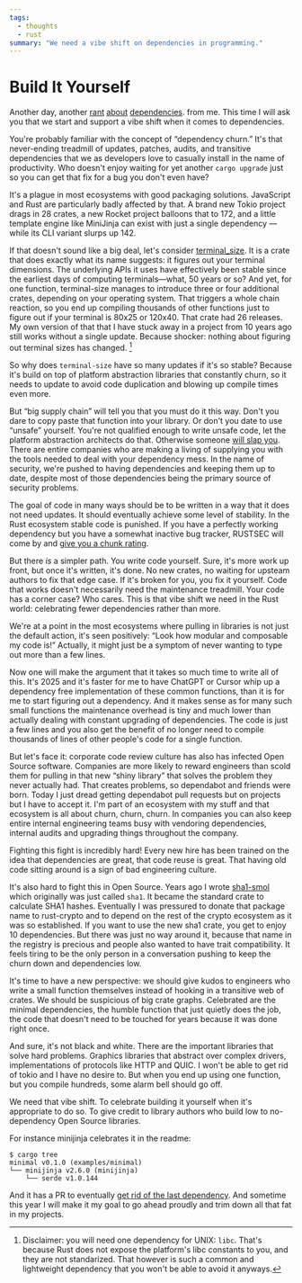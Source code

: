 ```yaml
---
tags:
  - thoughts
  - rust
summary: "We need a vibe shift on dependencies in programming."
---
```


# Build It Yourself

Another day, another [rant](/2016/3/24/open-source-trust-scaling/)
[about](/2022/1/10/dependency-risk-and-funding/) [dependencies](/2024/3/26/rust-cdo/). from me.  This time I will ask you that we
start and support a vibe shift when it comes to dependencies.

You're probably familiar with the concept of “dependency churn.”  It's that
never-ending treadmill of updates, patches, audits, and transitive
dependencies that we as developers love to casually install in the name of
productivity.  Who doesn't enjoy waiting for yet another `cargo upgrade`
just so you can get that fix for a bug you don't even have?

It's a plague in most ecosystems with good packaging solutions.
JavaScript and Rust are particularly badly affected by that.  A brand new
Tokio project drags in 28 crates, a new Rocket project balloons that to
172, and a little template engine like MiniJinja can exist with just a
single dependency — while its CLI variant slurps up 142.

If that doesn't sound like a big deal, let's consider [terminal_size](https://crates.io/crates/terminal_size).  It is a crate that does
exactly what its name suggests: it figures out your terminal dimensions.
The underlying APIs it uses have effectively been stable since the earliest days of computing
terminals—what, 50 years or so? And yet, for one function, terminal-size
manages to introduce three or four additional crates, depending on your
operating system.  That triggers a whole chain reaction, so you end up
compiling thousands of other functions just to figure out if your terminal
is 80x25 or 120x40.  That crate had 26 releases.  My own version of that
that I have stuck away in a project from 10 years ago still works without
a single update.  Because shocker: nothing about figuring out terminal
sizes has changed.  [^1]

So why does `terminal-size` have so many updates if it's so stable?
Because it's build on top of platform abstraction libraries that
constantly churn, so it needs to update to avoid code duplication and
blowing up compile times even more.

But “big supply chain” will tell you that you must do it this way.  Don't
you dare to copy paste that function into your library.  Or don't you date
to use “unsafe” yourself.  You're not qualified enough to write unsafe
code, let the platform abstraction architects do that.  Otherwise someone
[will slap you](https://github.com/geiger-rs/cargo-geiger).  There are
entire companies who are making a living of supplying you with the tools
needed to deal with your dependency mess.  In the name of security, we're
pushed to having dependencies and keeping them up to date, despite most of
those dependencies being the primary source of security problems.

The goal of code in many ways should be to be written in a way that it
does not need updates.  It should eventually achieve some level of
stability.  In the Rust ecosystem stable code is punished.  If you have a
perfectly working dependency but you have a somewhat inactive bug tracker,
RUSTSEC will come by and [give you a chunk rating](/2024/3/26/rust-cdo/).

But there *is* a simpler path.  You write code yourself.  Sure, it's more
work up front, but once it's written, it's done. No new crates, no waiting
for upsteam authors to fix that edge case.  If it's broken for you, you
fix it yourself.  Code that works doesn't necessarily need the
maintenance treadmill.  Your code has a corner case?  Who cares.  This is
that vibe shift we need in the Rust world: celebrating fewer dependencies
rather than more.

We're at a point in the most ecosystems where pulling in libraries is not
just the default action, it's seen positively: “Look how modular and
composable my code is!”  Actually, it might just be a symptom of never
wanting to type out more than a few lines.

Now one will make the argument that it takes so much time to write all of
this.  It's 2025 and it's faster for me to have ChatGPT or Cursor whip up
a dependency free implementation of these common functions, than it is for
me to start figuring out a dependency.  And it makes sense as for many
such small functions the maintenance overhead is tiny and much lower than
actually dealing with constant upgrading of dependencies.  The code is just
a few lines and you also get the benefit of no longer need to compile
thousands of lines of other people's code for a single function.

But let's face it: corporate code review culture has also has infected
Open Source software.  Companies are more likely to reward engineers than
scold them for pulling in that new “shiny library” that solves the problem
they never actually had.  That creates problems, so dependabot and friends
were born.  Today I just dread getting dependabot pull requests but on
projects but I have to accept it.  I'm part of an ecosystem with my stuff
and that ecosystem is all about churn, churn, churn.  In companies you can
also keep entire internal engineering teams busy with vendoring
dependencies, internal audits and upgrading things throughout the company.

Fighting this fight is incredibly hard!  Every new hire has been trained
on the idea that dependencies are great, that code reuse is great.  That
having old code sitting around is a sign of bad engineering culture.

It's also hard to fight this in Open Source.  Years ago I wrote [sha1-smol](https://crates.io/crates/sha1_smol) which originally was just called
`sha1`.  It became the standard crate to calculate SHA1 hashes.
Eventually I was pressured to donate that package name to rust-crypto and
to depend on the rest of the crypto ecosystem as it was so established.
If you want to use the new sha1 crate, you get to enjoy 10 dependencies.
But there was just no way around it, because that name in the registry is
precious and people also wanted to have trait compatibility.  It feels
tiring to be the only person in a conversation pushing to keep the churn
down and dependencies low.

It's time to have a new perspective: we should give kudos to engineers who
write a small function themselves instead of hooking in a transitive web
of crates.  We should be suspicious of big crate graphs.  Celebrated are
the minimal dependencies, the humble function that just quietly does the
job, the code that doesn't need to be touched for years because it was
done right once.

And sure, it's not black and white.  There are the important libraries
that solve hard problems.  Graphics libraries that abstract over complex
drivers, implementations of protocols like HTTP and QUIC.  I won't be able
to get rid of tokio and I have no desire to.  But when you end up using
one function, but you compile hundreds, some alarm bell should go off.

We need that vibe shift.  To celebrate building it yourself when it's
appropriate to do so.  To give credit to library authors who build low to
no-dependency Open Source libraries.

For instance minijinja celebrates it in the readme:

```
$ cargo tree
minimal v0.1.0 (examples/minimal)
└── minijinja v2.6.0 (minijinja)
    └── serde v1.0.144
```

And it has a PR to eventually [get rid of the last dependency](https://github.com/mitsuhiko/minijinja/pull/539).  And sometime this
year I will make it my goal to go ahead proudly and trim down all that fat
in my projects.

[^1]: Disclaimer: you will need one dependency for UNIX: `libc`.  That's
because Rust does not expose the platform's libc constants to you, and
they are not standarized.  That however is such a common and
lightweight dependency that you won't be able to avoid it anyways.
